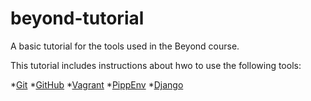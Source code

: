 # beyond-tutorial
A basic tutorial for the tools used in the Beyond course.

This tutorial includes instructions about hwo to use the following tools:

*[Git](https://git-scm.com/)
*[GitHub](https://github.com/)
*[Vagrant](https://www.vagrantup.com/)
*[PippEnv](https://github.com/pypa/pipenv)
*[Django](https://www.djangoproject.com/)
